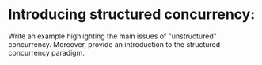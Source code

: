# Introducing structured concurrency:

Write an example highlighting the main issues of "unstructured" concurrency. Moreover, provide an introduction to the
structured concurrency paradigm.